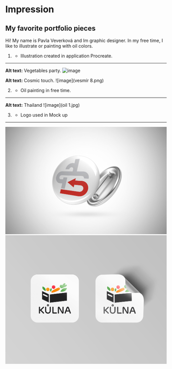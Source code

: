 # Impression 

## My favorite portfolio pieces

Hi!
My name is Pavla Veverková and Im graphic designer. In my free time, I like to illustrate or painting with oil colors. 

1. - Illustration created in application Procreate.
---
**Alt text:** Vegetables party. 
![image](Ilustrace.png)

**Alt text:** Cosmic touch. 
![image](vesmír 8.png)

2. - Oil painting in free time.
---
**Alt text:** Thailand 
![image](oil 1.jpg)

3. - Logo used in Mock up
---
![image](ODZNAK.jpg)
![image](samolepky.png)
